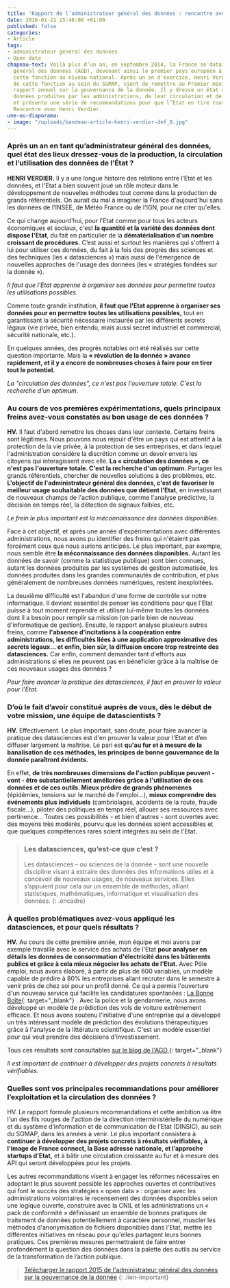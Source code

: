 ```yaml
---
title: 'Rapport de l’administrateur général des données : rencontre avec Henri Verdier'
date: 2016-01-21 15:46:00 +01:00
published: false
categories:
- Article
tags:
- administrateur général des données
- Open data
chapeau-text: Voilà plus d’un an, en septembre 2014, la France se dotait d’un administrateur
  général des données (AGD), devenant ainsi le premier pays européen à mettre en place
  cette fonction au niveau national. Après un an d’exercice, Henri Verdier, en charge
  de cette fonction au sein du SGMAP, vient de remettre au Premier ministre son premier
  rapport annuel sur la gouvernance de la donnée. Il y dresse un état des lieux des
  données produites par les administrations, de leur circulation et de leur exploitation,
  et présente une série de recommandations pour que l’Etat en tire tout le potentiel.
  Rencontre avec Henri Verdier.
une-ou-diaporama:
- image: "/uploads/bandeau-article-henri-verdier-def_0.jpg"
---
```


### Après un an en tant qu’administrateur général des données, quel état des lieux dressez-vous de la production, la circulation et l’utilisation des données de l’État ? 

**HENRI VERDIER.** Il y a une longue histoire des relations entre l'Etat et les données, et l'Etat a bien souvent joué un rôle moteur dans le développement de nouvelles méthodes tout comme dans la production de grands référentiels. On aurait du mal à imaginer la France d'aujourd'hui sans les données de l'INSEE, de Météo France ou de l'IGN, pour ne citer qu'elles.

Ce qui change aujourd'hui, pour l'Etat comme pour tous les acteurs économiques et sociaux, c'est **la quantité et la variété des données dont dispose l'Etat**, du fait en particulier de la **dématérialisation d'un nombre croissant de procédures.** C’est aussi et surtout les manières qui s'offrent à lui pour utiliser ces données, du fait à la fois des progrès des sciences et des techniques (les « datasciences ») mais aussi de l'émergence de nouvelles approches de l'usage des données (les « stratégies fondées sur la donnée »).


*Il faut que l'Etat apprenne à organiser ses données pour permettre toutes les utilisations possibles.*

 

Comme toute grande institution, **il faut que l'Etat apprenne à organiser ses données pour en permettre toutes les utilisations possibles,** tout en garantissant la sécurité nécessaire instaurée par les différents secrets légaux (vie privée, bien entendu, mais aussi secret industriel et commercial, sécurité nationale, etc.).

En quelques années, des progrès notables ont été réalisés sur cette question importante. Mais la **« révolution de la donnée » avance rapidement, et il y a encore de nombreuses choses à faire pour en tirer tout le potentiel.**

 
*La "circulation des données", ce n'est pas l'ouverture totale. C'est la recherche d'un optimum.* 


### Au cours de vos premières expérimentations, quels principaux freins avez-vous constatés au bon usage de ces données ?

**HV.** Il faut d'abord remettre les choses dans leur contexte. Certains freins sont légitimes. Nous pouvons nous réjouir d'être un pays qui est attentif à la protection de la vie privée, à la protection de ses entreprises, et dans lequel l'administration considère la discrétion comme un devoir envers les citoyens qui interagissent avec elle. **La « circulation des données », ce n'est pas l'ouverture totale. C'est la recherche d'un optimum.** Partager les grands référentiels, chercher de nouvelles solutions à des problèmes, etc. **L'objectif de l'administrateur général des données, c'est de favoriser le meilleur usage souhaitable des données que détient l'Etat**, en investissant de nouveaux champs de l'action publique, comme l'analyse prédictive, la décision en temps réel, la détection de signaux faibles, etc.


*Le frein le plus important est la méconnaissance des données disponibles.*

Face à cet objectif, et après une année d'expérimentations avec différentes administrations, nous avons pu identifier des freins qui n'étaient pas forcément ceux que nous aurions anticipés. Le plus important, par exemple, nous semble être **la méconnaissance des données disponibles.** Autant les données de savoir (comme la statistique publique) sont bien connues, autant les données produites par les systèmes de gestion automatisée, les données produites dans les grandes communautés de contribution, et plus généralement de nombreuses données numériques, restent inexploitées.

La deuxième difficulté est l'abandon d'une forme de contrôle sur notre informatique. Il devient essentiel de penser les conditions pour que l'Etat puisse à tout moment reprendre et utiliser lui-même toutes les données dont il a besoin pour remplir sa mission (on parle bien de nouveau d'informatique de gestion). Ensuite, le rapport analyse plusieurs autres freins, comme **l'absence d'incitations à la coopération entre administrations, les difficultés liées à une application approximative des secrets légaux... et enfin, bien sûr, la diffusion encore trop restreinte des datasciences.** Car enfin, comment demander tant d'efforts aux administrations si elles ne peuvent pas en bénéficier grâce à la maîtrise de ces nouveaux usages des données ?


*Pour faire avancer la pratique des datasciences, il faut en prouver la valeur pour l'Etat.*

### D’où le fait d’avoir constitué auprès de vous, dès le début de votre mission, une équipe de datascientists ?

**HV.** Effectivement. Le plus important, sans doute, pour faire avancer la pratique des datasciences est d'en prouver la valeur pour l'Etat et d’en diffuser largement la maîtrise. Le pari est **qu'au fur et à mesure de la banalisation de ces méthodes, les principes de bonne gouvernance de la donnée paraîtront évidents.**

En effet, **de très nombreuses dimensions de l'action publique peuvent - vont - être substantiellement améliorées grâce à l'utilisation de ces données et de ces outils. Mieux prédire de grands phénomènes** (épidémies, tensions sur le marché de l'emploi…), **mieux comprendre des événements plus individuels** (cambriolages, accidents de la route, fraude fiscale…), piloter des politiques en temps réel, allouer ses ressources avec pertinence... Toutes ces possibilités - et bien d'autres - sont ouvertes avec des moyens très modérés, pourvu que les données soient accessibles et que quelques compétences rares soient intégrées au sein de l'Etat.
 

> ### Les datasciences, qu’est-ce que c’est ?
>
>Les datasciences – ou sciences de la donnée – sont une nouvelle discipline visant à extraire des données des informations utiles et à concevoir de nouveaux usages, de nouveaux services. Elles s’appuient pour cela sur un ensemble de méthodes, alliant statistiques, mathématiques, informatique et visualisation des données.
{: .encadre}
 

### À quelles problématiques avez-vous appliqué les datasciences, et pour quels résultats ?

**HV.** Au cours de cette première année, mon équipe et moi avons par exemple travaillé avec le service des achats de l'Etat **pour analyser en détails les données de consommation d'électricité dans les bâtiments publics et grâce à cela mieux négocier les achats de l’Etat.** Avec Pôle emploi, nous avons élaboré, à partir de plus de 600 variables, un modèle capable de prédire à 80% les entreprises allant recruter dans le semestre à venir près de chez soi pour un profil donné. Ce qui a permis l'ouverture d'un nouveau service qui facilite les candidatures spontanées : [La Bonne Boîte](https://labonneboite.pole-emploi.fr/?utm_medium=web&utm_source=emploistore&utm_campaign=launch){: target="_blank"} . Avec la police et la gendarmerie, nous avons développé un modèle de prédiction des vols de voiture extrêmement efficace. Et nous avons soutenu l'initiative d'une entreprise qui a développé un très intéressant modèle de prédiction des évolutions thérapeutiques grâce à l'analyse de la littérature scientifique. C'est un modèle essentiel pour qui veut prendre des décisions d'investissement.

Tous ces résultats sont consultables [sur le blog de l'AGD
](https://agd.data.gouv.fr/){: target="_blank"}

*Il est important de continuer à développer des projets concrets à résultats vérifiables.*


### Quelles sont vos principales recommandations pour améliorer l’exploitation et la circulation des données ?

HV. Le rapport formule plusieurs recommandations et cette ambition va être l'un des fils rouges de l'action de la direction interministérielle du numérique et du système d’information et de communication de l’Etat (DINSIC), au sein du SGMAP, dans les années à venir. Le plus important consistera à **continuer à développer des projets concrets à résultats vérifiables, à l’image de France connect, la Base adresse nationale, et l’approche startups d’Etat,** et à bâtir une circulation croissante au fur et à mesure des API qui seront développées pour les projets.

Les autres recommandations visent à engager les réformes nécessaires en adoptant le plus souvent possible les approches ouvertes et contributives qui font le succès des stratégies « open data » : organiser avec les administrations volontaires le recensement des données disponibles selon une logique ouverte, construire avec la CNIL et les administrations un « pack de conformité » définissant un ensemble de bonnes pratiques de traitement de données potentiellement à caractère personnel, muscler les méthodes d'anonymisation de fichiers disponibles dans l'Etat, mettre les différentes initiatives en réseau pour qu'elles partagent leurs bonnes pratiques. Ces premières mesures permettraient de faire entrer profondément la question des données dans la palette des outils au service de la transformation de l’action publique.


> [Télécharger le rapport 2015 de l'administrateur général des données sur la gouvernance de la donnée](https://www.modernisation.gouv.fr/sites/default/files/rapport_agd_decembre2015.pdf) 
{: .lien-important} 
 






